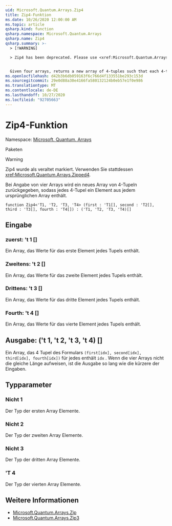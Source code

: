 ```yaml
---
uid: Microsoft.Quantum.Arrays.Zip4
title: Zip4-Funktion
ms.date: 10/26/2020 12:00:00 AM
ms.topic: article
qsharp.kind: function
qsharp.namespace: Microsoft.Quantum.Arrays
qsharp.name: Zip4
qsharp.summary: >-
  > [!WARNING]

  > Zip4 has been deprecated. Please use <xref:Microsoft.Quantum.Arrays.Zipped4> instead.


  Given four arrays, returns a new array of 4-tuples such that each 4-tuple contains an element from each original array.
ms.openlocfilehash: d42b3b6db059163f6c766d4f133551be293c153d
ms.sourcegitcommit: 29e0d88a30e4166fa580132124b0eb57e1f0e986
ms.translationtype: MT
ms.contentlocale: de-DE
ms.lasthandoff: 10/27/2020
ms.locfileid: "92705663"
---
```

# <a name="zip4-function"></a>Zip4-Funktion

Namespace: [Microsoft. Quantum. Arrays](xref:Microsoft.Quantum.Arrays)

Paketen [](https://nuget.org/packages/)


> [!WARNING]
> Zip4 wurde als veraltet markiert. Verwenden Sie stattdessen <xref:Microsoft.Quantum.Arrays.Zipped4>.

Bei Angabe von vier Arrays wird ein neues Array von 4-Tupeln zurückgegeben, sodass jedes 4-Tupel ein Element aus jedem ursprünglichen Array enthält.

```qsharp
function Zip4<'T1, 'T2, 'T3, 'T4> (first : 'T1[], second : 'T2[], third : 'T3[], fourth : 'T4[]) : ('T1, 'T2, 'T3, 'T4)[]
```


## <a name="input"></a>Eingabe

### <a name="first--t1"></a>zuerst: 't 1 []

Ein Array, das Werte für das erste Element jedes Tupels enthält.


### <a name="second--t2"></a>Zweitens: 't 2 []

Ein Array, das Werte für das zweite Element jedes Tupels enthält.


### <a name="third--t3"></a>Drittens: 't 3 []

Ein Array, das Werte für das dritte Element jedes Tupels enthält.


### <a name="fourth--t4"></a>Fourth: 't 4 []

Ein Array, das Werte für das vierte Element jedes Tupels enthält.



## <a name="output--t1t2t3t4"></a>Ausgabe: ('t 1, 't 2, 't 3, 't 4) []

Ein Array, das 4 Tupel des Formulars `(first[idx], second[idx], third[idx], fourth[idx])` für jedes enthält `idx` . Wenn die vier Arrays nicht die gleiche Länge aufweisen, ist die Ausgabe so lang wie die kürzere der Eingaben.

## <a name="type-parameters"></a>Typparameter

### <a name="t1"></a>Nicht 1

Der Typ der ersten Array Elemente.
### <a name="t2"></a>Nicht 2

Der Typ der zweiten Array Elemente.
### <a name="t3"></a>Nicht 3

Der Typ der dritten Array Elemente.
### <a name="t4"></a>'T 4

Der Typ der vierten Array Elemente.

## <a name="see-also"></a>Weitere Informationen

- [Microsoft.Quantum.Arrays.Zip](xref:Microsoft.Quantum.Arrays.Zip)
- [Microsoft.Quantum.Arrays.Zip3](xref:Microsoft.Quantum.Arrays.Zip3)